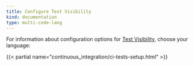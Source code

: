 ```yaml
---
title: Configure Test Visibility
kind: documentation
type: multi-code-lang
---
```


For information about configuration options for [Test Visibility][1], choose your language:

{{< partial name="continuous_integration/ci-tests-setup.html" >}}

<br>

[1]: /continuous_integration/tests